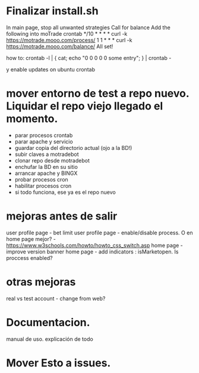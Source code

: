 # Finalizar install.sh

In main page, stop all unwanted strategies
Call for balance
Add the following into moTrade crontab
    */10 * * * * curl -k https://motrade.mooo.com/process/
    1 1 * * * curl -k https://motrade.mooo.com/balance/
All set!

how to: crontab -l | { cat; echo "0 0 0 0 0 some entry"; } | crontab -


y enable updates on ubuntu crontab 


# mover entorno de test a repo nuevo. Liquidar el repo viejo llegado el momento.
- parar procesos crontab
- parar apache y servicio
- guardar copia del directorio actual (ojo a la BD!)
- subir claves a motradebot
- clonar repo desde motradebot
- enchufar la BD en su sitio
- arrancar apache y BINGX
- probar procesos cron
- habilitar procesos cron
- si todo funciona, ese ya es el repo nuevo

# mejoras antes de salir
user profile page - bet limit
user profile page - enable/disable process. O en home page mejor?
                  - https://www.w3schools.com/howto/howto_css_switch.asp
home page         - improve version banner
home page         - add indicators : isMarketopen. Is proccess enabled?

# otras mejoras
real vs test account - change from web?

# Documentacion. 
manual de uso. explicación de todo

# Mover Esto a issues.

